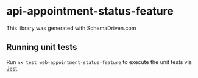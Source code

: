 
# api-appointment-status-feature

This library was generated with SchemaDriven.com

## Running unit tests

Run `nx test web-appointment-status-feature` to execute the unit tests via [Jest](https://jestjs.io).

